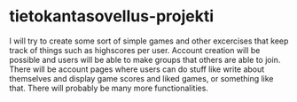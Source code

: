 # tietokantasovellus-projekti
I will try to create some sort of simple games and other excercises that keep track of things such as highscores per user. Account creation will be possible and users will be able to make groups that others are able to join. There will be account pages where users can do stuff like write about themselves and display game scores and liked games, or something like that. There will probably be many more functionalities.
